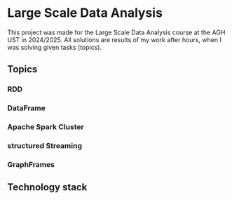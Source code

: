 # Large Scale Data Analysis
This project was made for the Large Scale Data Analysis course at the AGH UST in 2024/2025. All solutions are results of my work after hours, when I was solving given tasks (topics).
## Topics
### RDD

### DataFrame

### Apache Spark Cluster

### structured Streaming

### GraphFrames

## Technology stack

